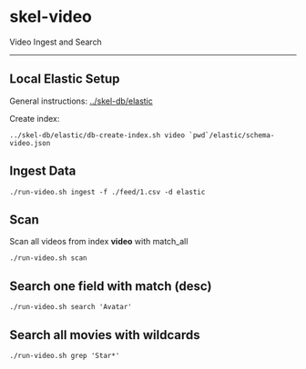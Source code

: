 # skel-video

Video Ingest and Search

----

## Local Elastic Setup

General instructions: [../skel-db/elastic](../../skel-db/elastic)

Create index:

```
../skel-db/elastic/db-create-index.sh video `pwd`/elastic/schema-video.json
```

## Ingest Data

```
./run-video.sh ingest -f ./feed/1.csv -d elastic
```

## Scan

Scan all videos from index __video__ with match_all

```
./run-video.sh scan
```

## Search one field with match (desc)

```
./run-video.sh search 'Avatar'
```

## Search all movies with wildcards

```
./run-video.sh grep 'Star*'
```
